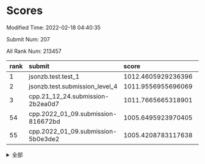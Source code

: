 # Scores

Modified Time: 2022-02-18 04:40:35

Submit Num: 207

All Rank Num: 213457

| rank |               submit               |       score        |       sigma        | pk_num |
| :--- | :--------------------------------- | :----------------- | :----------------- | :----- |
| 1    | jsonzb.test.test_1                 | 1012.4605929236396 | 0.8256269093956947 | 4123   |
| 2    | jsonzb.test.submission_level_4     | 1011.9556955696069 | 0.8277532267575094 | 4124   |
| 3    | cpp.21_12_24.submission-2b2ea0d7   | 1011.7665665318901 | 0.7824075016954333 | 4124   |
| 54   | cpp.2022_01_09.submission-816672bd | 1005.6495923970405 | 0.7142190579445551 | 4129   |
| 55   | cpp.2022_01_09.submission-5b0e3de2 | 1005.4208783117638 | 0.7214327636549478 | 4125   |


<details>
<summary>全部</summary>

| rank |                 submit                 |       score        |       sigma        | pk_num |
| :--- | :------------------------------------- | :----------------- | :----------------- | :----- |
| 1    | jsonzb.test.test_1                     | 1012.4605929236396 | 0.8256269093956947 | 4123   |
| 2    | jsonzb.test.submission_level_4         | 1011.9556955696069 | 0.8277532267575094 | 4124   |
| 3    | cpp.21_12_24.submission-2b2ea0d7       | 1011.7665665318901 | 0.7824075016954333 | 4124   |
| 4    | gobigger.level_3.submission_level_3_20 | 1011.4189168450575 | 0.775057209174706  | 4126   |
| 5    | gobigger.level_3.submission_level_3_42 | 1011.3128728100158 | 0.7828351783041615 | 4124   |
| 6    | gobigger.level_3.submission_level_3_28 | 1011.2692169981979 | 0.7572333222713462 | 4124   |
| 7    | gobigger.level_3.submission_level_3_23 | 1011.2237243517337 | 0.7741355471669159 | 4124   |
| 8    | gobigger.level_3.submission_level_3_14 | 1011.189122508676  | 0.7750866826817013 | 4121   |
| 9    | gobigger.level_3.submission_level_3_33 | 1011.1728680761494 | 0.7634915849439999 | 4123   |
| 10   | gobigger.level_3.submission_level_3_13 | 1011.1677127276567 | 0.7705227006670267 | 4125   |
| 11   | gobigger.level_3.submission_level_3_15 | 1011.0933117839752 | 0.774789140412687  | 4128   |
| 12   | gobigger.level_3.submission_level_3_30 | 1011.0866319624466 | 0.7464750342145742 | 4125   |
| 13   | gobigger.level_3.submission_level_3_22 | 1010.9454389120807 | 0.7722682220463951 | 4128   |
| 14   | gobigger.level_3.submission_level_3_16 | 1010.8641892346262 | 0.7900838014385689 | 4125   |
| 15   | gobigger.level_3.submission_level_3_34 | 1010.717080812439  | 0.7832098772729961 | 4118   |
| 16   | gobigger.level_3.submission_level_3_48 | 1010.7033928881764 | 0.7593100908796947 | 4124   |
| 17   | gobigger.level_3.submission_level_3_1  | 1010.6982573177587 | 0.7798008771446661 | 4121   |
| 18   | gobigger.level_3.submission_level_3_4  | 1010.5214437572473 | 0.7799656027169976 | 4126   |
| 19   | gobigger.level_3.submission_level_3_24 | 1010.500697767696  | 0.7683915331887582 | 4128   |
| 20   | gobigger.level_3.submission_level_3_49 | 1010.4832683236385 | 0.7528261732273778 | 4122   |
| 21   | gobigger.level_3.submission_level_3_39 | 1010.4482715169585 | 0.7427152365424756 | 4129   |
| 22   | gobigger.level_3.submission_level_3_29 | 1010.4411174114907 | 0.7494688311838602 | 4124   |
| 23   | gobigger.level_3.submission_level_3_11 | 1010.3479285688185 | 0.7624096856065213 | 4123   |
| 24   | gobigger.level_3.submission_level_3_7  | 1010.2888878176011 | 0.7494717022533761 | 4128   |
| 25   | gobigger.level_3.submission_level_3_35 | 1010.2803207295785 | 0.7727794454177749 | 4125   |
| 26   | gobigger.level_3.submission_level_3_47 | 1010.2788281647678 | 0.7584251282898921 | 4124   |
| 27   | gobigger.level_3.submission_level_3_36 | 1010.0931714400933 | 0.7580316308565521 | 4125   |
| 28   | gobigger.level_3.submission_level_3_17 | 1010.0098278417165 | 0.7618031934404239 | 4125   |
| 29   | gobigger.level_3.submission_level_3_5  | 1009.9754923649815 | 0.7573466588136881 | 4125   |
| 30   | gobigger.level_3.submission_level_3_6  | 1009.9718272353846 | 0.7468496566107705 | 4122   |
| 31   | gobigger.level_3.submission_level_3_10 | 1009.9593934403852 | 0.7852490991168117 | 4123   |
| 32   | gobigger.level_3.submission_level_3_32 | 1009.9516444121972 | 0.7537127660562437 | 4125   |
| 33   | gobigger.level_3.submission_level_3_3  | 1009.9319088075843 | 0.7447991575585536 | 4127   |
| 34   | gobigger.level_3.submission_level_3_41 | 1009.927734122156  | 0.7533806511240678 | 4122   |
| 35   | gobigger.level_3.submission_level_3_27 | 1009.9203702180937 | 0.7550792120452721 | 4124   |
| 36   | gobigger.level_3.submission_level_3_18 | 1009.8100165097064 | 0.7454974104830709 | 4122   |
| 37   | gobigger.level_3.submission_level_3_2  | 1009.8064595567678 | 0.7610053573523171 | 4124   |
| 38   | gobigger.level_3.submission_level_3_12 | 1009.7989618276648 | 0.755964696410557  | 4123   |
| 39   | gobigger.level_3.submission_level_3_45 | 1009.7380150009564 | 0.7472130170740359 | 4125   |
| 40   | gobigger.level_3.submission_level_3_8  | 1009.7144376531038 | 0.7520116205140266 | 4125   |
| 41   | gobigger.level_3.submission_level_3_46 | 1009.6876393096425 | 0.7537860886544313 | 4121   |
| 42   | gobigger.level_3.submission_level_3_38 | 1009.6305692752927 | 0.7517533626896457 | 4123   |
| 43   | gobigger.level_3.submission_level_3_40 | 1009.6126978311752 | 0.7477581781047933 | 4124   |
| 44   | gobigger.level_3.submission_level_3_21 | 1009.5569995340938 | 0.7494068688518492 | 4127   |
| 45   | gobigger.level_3.submission_level_3_37 | 1009.54485459767   | 0.7610115380533573 | 4126   |
| 46   | gobigger.level_3.submission_level_3_25 | 1009.5375001601278 | 0.7490823699451269 | 4131   |
| 47   | gobigger.level_3.submission_level_3_31 | 1009.5338455282738 | 0.7624488749660118 | 4127   |
| 48   | gobigger.level_3.submission_level_3_26 | 1009.5287281919672 | 0.7793240667369281 | 4123   |
| 49   | gobigger.level_3.submission_level_3_44 | 1009.4829238915602 | 0.7654592305714829 | 4126   |
| 50   | gobigger.level_3.submission_level_3_0  | 1009.4452511304833 | 0.7688184131313163 | 4125   |
| 51   | gobigger.level_3.submission_level_3_9  | 1009.2345248049888 | 0.7511083073928244 | 4128   |
| 52   | gobigger.level_3.submission_level_3_19 | 1009.0850298939721 | 0.7530876218979637 | 4126   |
| 53   | gobigger.level_3.submission_level_3_43 | 1008.758104053411  | 0.743302875877177  | 4124   |
| 54   | cpp.2022_01_09.submission-816672bd     | 1005.6495923970405 | 0.7142190579445551 | 4129   |
| 55   | cpp.2022_01_09.submission-5b0e3de2     | 1005.4208783117638 | 0.7214327636549478 | 4125   |
| 56   | gobigger.level_1.submission_level_1_15 | 1005.2687026396242 | 0.730256410946163  | 4125   |
| 57   | gobigger.level_1.submission_level_1_21 | 1004.6049106768211 | 0.731738156718348  | 4124   |
| 58   | gobigger.level_1.submission_level_1_18 | 1004.459655148549  | 0.7279884246707214 | 4125   |
| 59   | gobigger.level_1.submission_level_1_42 | 1004.4144647523286 | 0.7170724282715255 | 4123   |
| 60   | gobigger.level_1.submission_level_1_31 | 1004.3557742910315 | 0.7133846809177768 | 4124   |
| 61   | gobigger.level_1.submission_level_1_35 | 1004.2016712258377 | 0.7180336024833631 | 4124   |
| 62   | gobigger.level_1.submission_level_1_7  | 1004.0632600934042 | 0.720819793910338  | 4118   |
| 63   | gobigger.level_1.submission_level_1_28 | 1003.8795726498104 | 0.721413530292057  | 4124   |
| 64   | gobigger.level_1.submission_level_1_14 | 1003.8121493914991 | 0.715970051302589  | 4123   |
| 65   | gobigger.level_1.submission_level_1_12 | 1003.8030640150207 | 0.723695845939231  | 4124   |
| 66   | gobigger.level_1.submission_level_1_44 | 1003.7837748674127 | 0.7266984899482523 | 4131   |
| 67   | gobigger.level_1.submission_level_1_45 | 1003.7351852337337 | 0.7100057934889977 | 4129   |
| 68   | gobigger.level_1.submission_level_1_30 | 1003.7300924331354 | 0.7280835141030152 | 4127   |
| 69   | gobigger.level_1.submission_level_1_49 | 1003.6826159986359 | 0.7196842199163612 | 4125   |
| 70   | gobigger.level_1.submission_level_1_6  | 1003.6691832461412 | 0.7319891183164718 | 4124   |
| 71   | gobigger.level_1.submission_level_1_5  | 1003.6185359105591 | 0.7082425213574478 | 4124   |
| 72   | gobigger.level_1.submission_level_1_26 | 1003.5970055739112 | 0.7171017585754553 | 4123   |
| 73   | gobigger.level_1.submission_level_1_43 | 1003.484482671186  | 0.7195409727167765 | 4126   |
| 74   | gobigger.level_1.submission_level_1_13 | 1003.3711683722255 | 0.7200875674527836 | 4132   |
| 75   | gobigger.level_1.submission_level_1_4  | 1003.33837495548   | 0.7135644261209994 | 4125   |
| 76   | gobigger.level_1.submission_level_1_16 | 1003.3040076559778 | 0.7155634412821837 | 4128   |
| 77   | gobigger.level_1.submission_level_1_9  | 1003.2969775031336 | 0.7076997842007867 | 4124   |
| 78   | gobigger.level_1.submission_level_1_10 | 1003.2904760859739 | 0.7269074068779845 | 4119   |
| 79   | gobigger.level_1.submission_level_1_48 | 1003.2281829012734 | 0.7120652081764559 | 4126   |
| 80   | gobigger.level_1.submission_level_1_8  | 1003.2069429575099 | 0.727210072183571  | 4126   |
| 81   | gobigger.level_1.submission_level_1_25 | 1003.1635377960039 | 0.7128040011423794 | 4124   |
| 82   | gobigger.level_1.submission_level_1_19 | 1003.1449226754866 | 0.7133495405628463 | 4124   |
| 83   | gobigger.level_1.submission_level_1_29 | 1003.1131239585753 | 0.7146340564577286 | 4128   |
| 84   | gobigger.level_1.submission_level_1_40 | 1003.0918890310514 | 0.7043089436581534 | 4123   |
| 85   | gobigger.level_1.submission_level_1_23 | 1003.0856657838024 | 0.7035254219095549 | 4121   |
| 86   | gobigger.level_1.submission_level_1_2  | 1003.0852901297532 | 0.7128017763097012 | 4127   |
| 87   | gobigger.level_1.submission_level_1_47 | 1003.0702574415548 | 0.7181228880364087 | 4126   |
| 88   | gobigger.level_1.submission_level_1_27 | 1003.0061680179233 | 0.7246018402823616 | 4130   |
| 89   | gobigger.level_1.submission_level_1_24 | 1002.9740048978315 | 0.7160067862066498 | 4128   |
| 90   | gobigger.level_1.submission_level_1_33 | 1002.911250478744  | 0.713111219652338  | 4123   |
| 91   | gobigger.level_1.submission_level_1_11 | 1002.8506862390785 | 0.7122206978659258 | 4126   |
| 92   | gobigger.level_1.submission_level_1_46 | 1002.8231097915666 | 0.7106022540385024 | 4124   |
| 93   | gobigger.level_1.submission_level_1_34 | 1002.7498511569785 | 0.7200971154975696 | 4124   |
| 94   | gobigger.level_1.submission_level_1_38 | 1002.6496043592454 | 0.715600764077529  | 4128   |
| 95   | gobigger.level_1.submission_level_1_20 | 1002.5901559828142 | 0.7212444033376125 | 4125   |
| 96   | gobigger.level_1.submission_level_1_22 | 1002.5670127079999 | 0.7145344101464074 | 4118   |
| 97   | gobigger.level_1.submission_level_1_3  | 1002.5656525708258 | 0.7281118878153463 | 4127   |
| 98   | gobigger.level_1.submission_level_1_32 | 1002.4412517677027 | 0.7244223941422171 | 4130   |
| 99   | gobigger.level_1.submission_level_1_1  | 1002.4096329443497 | 0.71429644792177   | 4117   |
| 100  | gobigger.level_1.submission_level_1_0  | 1002.3537081497586 | 0.7202611691001641 | 4128   |
| 101  | gobigger.level_1.submission_level_1_36 | 1002.2903807604879 | 0.709821156452854  | 4121   |
| 102  | gobigger.level_1.submission_level_1_41 | 1002.2045243777756 | 0.710506204546196  | 4126   |
| 103  | gobigger.level_1.submission_level_1_17 | 1002.0844622046906 | 0.7089067708072467 | 4123   |
| 104  | gobigger.level_1.submission_level_1_39 | 1001.7085657441539 | 0.7107941357594145 | 4130   |
| 105  | gobigger.level_1.submission_level_1_37 | 1001.6154188560816 | 0.7101254037052827 | 4131   |
| 106  | gobigger.random.submission_random_2    | 997.1279077146521  | 0.6985475424170585 | 4128   |
| 107  | gobigger.random.submission_random_27   | 997.0821050522197  | 0.7020595661743742 | 4120   |
| 108  | gobigger.random.submission_random_9    | 997.0021164100027  | 0.711678986062733  | 4124   |
| 109  | gobigger.random.submission_random_7    | 996.954423078753   | 0.704217519691961  | 4125   |
| 110  | gobigger.random.submission_random_25   | 996.870793342304   | 0.7097717895328778 | 4130   |
| 111  | gobigger.random.submission_random_32   | 996.5762000777086  | 0.7149989057410551 | 4129   |
| 112  | gobigger.random.submission_random_3    | 996.521485944924   | 0.7104345407381087 | 4124   |
| 113  | gobigger.random.submission_random_49   | 996.5011039075522  | 0.7098082324586628 | 4122   |
| 114  | gobigger.random.submission_random_11   | 996.4846873424924  | 0.7142580434153334 | 4125   |
| 115  | gobigger.random.submission_random_44   | 996.4118310915572  | 0.7074539172642258 | 4126   |
| 116  | gobigger.random.submission_random_12   | 996.3581062803825  | 0.7095831145373809 | 4127   |
| 117  | gobigger.random.submission_random_4    | 996.1521199052788  | 0.7217050492072168 | 4122   |
| 118  | gobigger.random.submission_random_21   | 996.1436984004389  | 0.7028969862310466 | 4119   |
| 119  | gobigger.random.submission_random_22   | 996.0642008894354  | 0.6910031389908519 | 4122   |
| 120  | gobigger.random.submission_random_13   | 996.0606156420001  | 0.7075138866022037 | 4130   |
| 121  | gobigger.random.submission_random_28   | 996.0538901013208  | 0.7010025480927828 | 4122   |
| 122  | gobigger.random.submission_random_41   | 996.0538009971941  | 0.7226198744069641 | 4128   |
| 123  | gobigger.random.submission_random_45   | 996.0330023284021  | 0.7118044498694913 | 4122   |
| 124  | gobigger.random.submission_random_23   | 996.000748505589   | 0.7095565786837741 | 4127   |
| 125  | gobigger.random.submission_random_34   | 995.9844862415488  | 0.7225064772046284 | 4130   |
| 126  | gobigger.random.submission_random_38   | 995.9253134030172  | 0.7081449319750047 | 4126   |
| 127  | gobigger.random.submission_random_29   | 995.8987535600722  | 0.6952662919238207 | 4123   |
| 128  | gobigger.random.submission_random_17   | 995.8844103364434  | 0.7102004907810614 | 4123   |
| 129  | gobigger.random.submission_random_43   | 995.8785701697694  | 0.7068290249342778 | 4126   |
| 130  | gobigger.random.submission_random_20   | 995.8464027285789  | 0.7169987550142712 | 4123   |
| 131  | gobigger.random.submission_random_48   | 995.8210373019677  | 0.7120717994179897 | 4120   |
| 132  | gobigger.random.submission_random_0    | 995.7584823248568  | 0.7123910385922019 | 4129   |
| 133  | gobigger.random.submission_random_37   | 995.7352261011669  | 0.7116789960459579 | 4126   |
| 134  | gobigger.random.submission_random_47   | 995.7066620077654  | 0.7115736422825799 | 4128   |
| 135  | gobigger.random.submission_random_19   | 995.6929300543175  | 0.7154859619509351 | 4125   |
| 136  | gobigger.random.submission_random_16   | 995.6733498834019  | 0.71556273851755   | 4124   |
| 137  | gobigger.random.submission_random_15   | 995.6680114177176  | 0.7133805488146102 | 4127   |
| 138  | gobigger.random.submission_random_5    | 995.6540465485051  | 0.7215594088590177 | 4122   |
| 139  | gobigger.random.submission_random_24   | 995.6283653079581  | 0.6897351386523733 | 4124   |
| 140  | gobigger.random.submission_random_30   | 995.5930244509088  | 0.7192542302099543 | 4125   |
| 141  | gobigger.random.submission_random_18   | 995.4805490743156  | 0.7182086339823189 | 4119   |
| 142  | gobigger.random.submission_random_39   | 995.476966046107   | 0.7168643822976444 | 4130   |
| 143  | gobigger.random.submission_random_1    | 995.4705537909712  | 0.7216352239791431 | 4121   |
| 144  | gobigger.random.submission_random_10   | 995.40602821127    | 0.7063280070273346 | 4125   |
| 145  | gobigger.random.submission_random_46   | 995.3987827908477  | 0.7187851071654172 | 4123   |
| 146  | gobigger.random.submission_random_26   | 995.3888060030463  | 0.7102233606607014 | 4123   |
| 147  | gobigger.random.submission_random_31   | 995.3664345835087  | 0.7179262023739453 | 4127   |
| 148  | gobigger.random.submission_random_33   | 995.3331911310431  | 0.715789562318414  | 4130   |
| 149  | gobigger.random.submission_random_8    | 995.2987140875931  | 0.7073888601786847 | 4128   |
| 150  | gobigger.random.submission_random_14   | 995.2618404407399  | 0.7138488832925974 | 4124   |
| 151  | gobigger.random.submission_random_40   | 995.0534508504927  | 0.7270817893911328 | 4123   |
| 152  | gobigger.random.submission_random_36   | 994.9236111271822  | 0.7130505844416039 | 4128   |
| 153  | gobigger.random.submission_random_35   | 994.7363060123549  | 0.7337949280163559 | 4128   |
| 154  | gobigger.random.submission_random_6    | 994.7217551433251  | 0.714872016825873  | 4127   |
| 155  | gobigger.random.submission_random_42   | 994.6716600849645  | 0.7170861933667234 | 4121   |
| 156  | gobigger.level_2.submission_level_2_24 | 994.570918853549   | 0.7448198605719146 | 4126   |
| 157  | gobigger.level_2.submission_level_2_18 | 993.9176794122026  | 0.7474359450702324 | 4131   |
| 158  | gobigger.level_2.submission_level_2_47 | 993.7248218494307  | 0.7238678566045675 | 4129   |
| 159  | gobigger.level_2.submission_level_2_27 | 993.4076413319707  | 0.7292685317983812 | 4122   |
| 160  | gobigger.level_2.submission_level_2_17 | 993.4032151247018  | 0.7515803545247806 | 4125   |
| 161  | gobigger.level_2.submission_level_2_33 | 993.1964806407198  | 0.7465052825326918 | 4122   |
| 162  | gobigger.level_2.submission_level_2_0  | 993.1241853395921  | 0.7400057922458609 | 4123   |
| 163  | gobigger.level_2.submission_level_2_22 | 992.9475651265096  | 0.7338806250590595 | 4127   |
| 164  | gobigger.level_2.submission_level_2_13 | 992.9098333419204  | 0.7587407970048874 | 4125   |
| 165  | gobigger.level_2.submission_level_2_48 | 992.6534435030463  | 0.7461677441432701 | 4120   |
| 166  | gobigger.level_2.submission_level_2_40 | 992.6445023021159  | 0.7300505160404293 | 4122   |
| 167  | gobigger.level_2.submission_level_2_46 | 992.5533127012305  | 0.7262011100584724 | 4128   |
| 168  | gobigger.level_2.submission_level_2_30 | 992.553042349432   | 0.7509266431220958 | 4124   |
| 169  | gobigger.level_2.submission_level_2_10 | 992.5315067171632  | 0.7325188920579623 | 4123   |
| 170  | gobigger.level_2.submission_level_2_19 | 992.5273163116553  | 0.7545564721636774 | 4118   |
| 171  | gobigger.level_2.submission_level_2_41 | 992.4695046052673  | 0.7634492631518902 | 4125   |
| 172  | gobigger.level_2.submission_level_2_26 | 992.4470712902269  | 0.751519823342442  | 4122   |
| 173  | gobigger.level_2.submission_level_2_23 | 992.3481475535511  | 0.742929847946591  | 4120   |
| 174  | gobigger.level_2.submission_level_2_43 | 992.3232265876636  | 0.7474198654919525 | 4124   |
| 175  | gobigger.level_2.submission_level_2_5  | 992.3070685104508  | 0.7357627339476243 | 4125   |
| 176  | gobigger.level_2.submission_level_2_7  | 992.270623099221   | 0.7408333399372423 | 4125   |
| 177  | gobigger.level_2.submission_level_2_25 | 992.1264095895752  | 0.7550533409723784 | 4124   |
| 178  | gobigger.level_2.submission_level_2_21 | 992.1241367758831  | 0.7499940963912011 | 4126   |
| 179  | gobigger.level_2.submission_level_2_29 | 992.1145556286701  | 0.7524502542002209 | 4122   |
| 180  | gobigger.level_2.submission_level_2_38 | 992.1025534816093  | 0.741097378376967  | 4131   |
| 181  | gobigger.level_2.submission_level_2_6  | 992.0556430118984  | 0.7550780970450199 | 4123   |
| 182  | gobigger.level_2.submission_level_2_28 | 992.0283227414296  | 0.759997371006256  | 4120   |
| 183  | gobigger.level_2.submission_level_2_32 | 992.0213482496431  | 0.743583622678736  | 4121   |
| 184  | gobigger.level_2.submission_level_2_2  | 991.9306534138863  | 0.7454262126569862 | 4123   |
| 185  | gobigger.level_2.submission_level_2_11 | 991.8886722672726  | 0.7542783521967523 | 4125   |
| 186  | gobigger.level_2.submission_level_2_8  | 991.8600613415424  | 0.7493832886423215 | 4124   |
| 187  | gobigger.level_2.submission_level_2_31 | 991.816062021066   | 0.7392918180825369 | 4125   |
| 188  | gobigger.level_2.submission_level_2_36 | 991.7568847103618  | 0.74965797057268   | 4125   |
| 189  | gobigger.level_2.submission_level_2_15 | 991.7121097435622  | 0.7528797905531399 | 4126   |
| 190  | gobigger.level_2.submission_level_2_35 | 991.6160719041785  | 0.7501710541568358 | 4125   |
| 191  | gobigger.level_2.submission_level_2_45 | 991.553526175951   | 0.7467760476310982 | 4127   |
| 192  | gobigger.level_2.submission_level_2_16 | 991.4440782713511  | 0.7940541872473987 | 4126   |
| 193  | gobigger.level_2.submission_level_2_49 | 991.4403115084713  | 0.7477434065839828 | 4126   |
| 194  | gobigger.level_2.submission_level_2_42 | 991.4254346101383  | 0.7473200576359512 | 4121   |
| 195  | gobigger.level_2.submission_level_2_12 | 991.4236094306501  | 0.7466481709007186 | 4120   |
| 196  | gobigger.level_2.submission_level_2_4  | 991.3866704693098  | 0.7431256053624191 | 4130   |
| 197  | gobigger.level_2.submission_level_2_14 | 991.1582362780574  | 0.7431856667221388 | 4123   |
| 198  | gobigger.level_2.submission_level_2_37 | 990.9726485936915  | 0.7590724991646157 | 4126   |
| 199  | gobigger.level_2.submission_level_2_34 | 990.9675564329592  | 0.7595520597492664 | 4128   |
| 200  | gobigger.level_2.submission_level_2_1  | 990.9048610592371  | 0.7551592360798463 | 4125   |
| 201  | gobigger.level_2.submission_level_2_9  | 990.4729343256174  | 0.7525912280653911 | 4123   |
| 202  | gobigger.level_2.submission_level_2_39 | 990.466927094761   | 0.7373751684506883 | 4123   |
| 203  | gobigger.level_2.submission_level_2_3  | 989.9417586670261  | 0.7659744296828964 | 4127   |
| 204  | gobigger.level_2.submission_level_2_20 | 989.5009916174171  | 0.7730696966469673 | 4125   |
| 205  | gobigger.level_2.submission_level_2_44 | 989.0045403200901  | 0.7777099835462357 | 4119   |
| 206  | gobigger.none.submission_none_1        | 978.8125513191876  | 1.2422063984050005 | 4125   |
| 207  | gobigger.none.submission_none_0        | 976.6390316596461  | 1.4682592295082217 | 4128   |

</details>